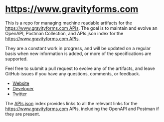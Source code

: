 # https://www.gravityforms.comThis is a repo for managing machine readable artifacts for the [https://www.gravityforms.com APIs](https://www.gravityforms.com). The goal is to maintain and evolve an OpenAPI, Postman Collection, and APIs.json index for the [https://www.gravityforms.com APIs](https://www.gravityforms.com).They are a constant work in progress, and will be updated on a regular basis when new information is added, or more of the specifications are supported.Feel free to submit a pull request to evolve any of the artifacts, and leave GitHub issues if you have any questions, comments, or feedback.- [Website](https://www.gravityforms.com)- [Developer](https://www.gravityforms.com)- [Twitter](https://twitter.com/gravityforms)The [APIs.json](https://github.com/api-evangelist/httpswww-gravityforms-com/blob/master/apis.json) index provides links to all the relevant links for the https://www.gravityforms.com APIs, including the OpenAPI and Postman if they are present.
